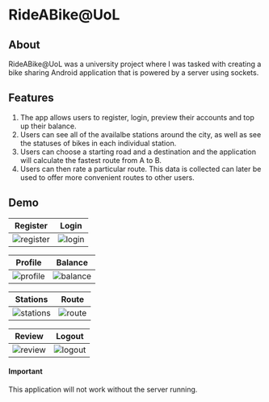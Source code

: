 # RideABike@UoL
## About
RideABike@UoL was a university project where I was tasked with creating a bike sharing Android application that is powered by a server using sockets.

## Features
1. The app allows users to register, login, preview their accounts and top up their balance.
2. Users can see all of the availalbe stations around the city, as well as see the statuses of bikes in each individual station.
3. Users can choose a starting road and a destination and the application will calculate the fastest route from A to B.
4. Users can then rate a particular route. This data is collected can later be used to offer more convenient routes to other users.

## Demo

|   Register  |    Login    |
| ----------- |:-----------:|
| ![register] | ![login]    |

|   Profile   |   Balance   |
| ----------- |:-----------:|
| ![profile]  | ![balance]  |

|   Stations  |    Route    |
| ----------- |:-----------:|
| ![stations] | ![route]    |

|   Review    |    Logout   |
| ----------- |:-----------:|
| ![review]   | ![logout]   |

[register]: https://i.imgur.com/CDQcCqy.gif "Register"
[login]: https://i.imgur.com/aSIJbgR.gif "Login"
[profile]: https://i.imgur.com/CmNKa9r.gif "Profile"
[balance]: https://i.imgur.com/MwJl4j9.gif "Balance"
[stations]: https://i.imgur.com/c97SAVV.gif "Stations"
[route]: https://i.imgur.com/qUtDNBL.gif "Routing"
[review]: https://i.imgur.com/XkhBVli.gif "Review Route"
[logout]: https://i.imgur.com/JIul7WT.gif "Logout"

#### Important
This application will not work without the server running.
